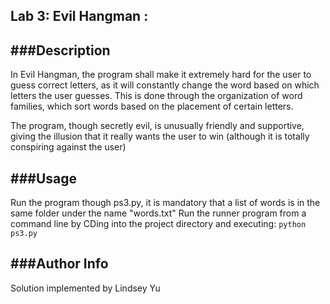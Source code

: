 Lab 3: Evil Hangman : 
---------------------

###Description
-----

In Evil Hangman, the program shall make it extremely hard for the user to guess correct letters,
as it will constantly change the word based on which letters the user guesses. This is done through
the organization of word families, which sort words based on the placement of certain letters. 

The program, though secretly evil, is unusually friendly and supportive, giving the illusion that
it really wants the user to win (although it is totally conspiring against the user) 


###Usage
-----
Run the program though ps3.py, it is mandatory that a list of words is in the same folder under the name "words.txt"
Run the runner program from a command line by CDing into the project directory and executing:
`python ps3.py`


###Author Info
-----------
Solution implemented by Lindsey Yu